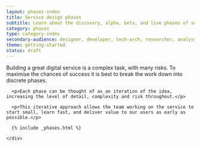 ```yaml
---
layout: phases-index
title: Service design phases
subtitle: Learn about the discovery, alpha, beta, and live phases of service design
category: phases
type: category-index
secondary-audience: designer, developer, tech-arch, researcher, analyst
theme: getting-started
status: draft
---
```





<div class="phases-intro">
  <div class="inner">
      <p>Building a great digital service is a complex task, with many risks. To maximise the chances of success it is best to break the work down into discrete phases.</p>

      <p>Each phase can be thought of as an iteration of the idea, increasing the level of detail, complexity and risk throughout.</p>

      <p>This iterative approach allows the team working on the service to start small, learn fast, and deliver value to our users as early as possible.</p>
  </div>
</div>

<div class="timeline">
  <div class="inner">
    <div class="service-life">

      {% include _phases.html %}

    </div>
  </div>
</div>
